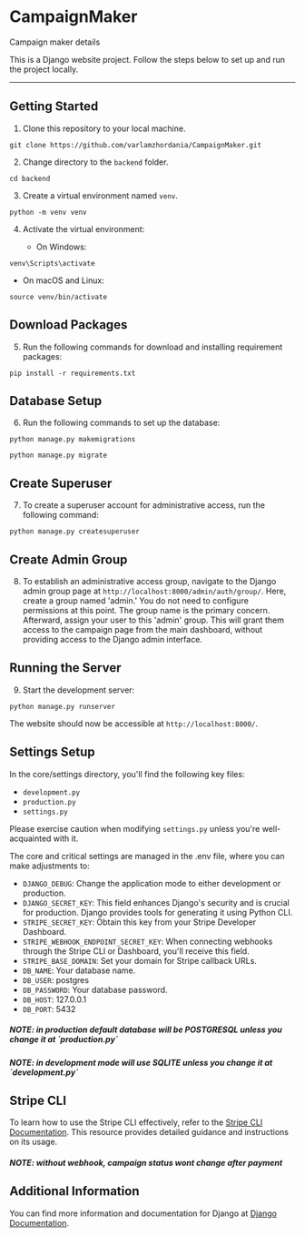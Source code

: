 # CampaignMaker

Campaign maker details

This is a Django website project. Follow the steps below to set up and run the project locally.
<hr>

## Getting Started

1. Clone this repository to your local machine.

```
git clone https://github.com/varlamzhordania/CampaignMaker.git
```

2. Change directory to the `backend` folder.

```
cd backend
```

3. Create a virtual environment named `venv`.

```
python -m venv venv
```

4. Activate the virtual environment:

    - On Windows:

```
venv\Scripts\activate
```

- On macOS and Linux:

```
source venv/bin/activate
```

## Download Packages

5. Run the following commands for download and installing requirement packages:

```
pip install -r requirements.txt
```

## Database Setup

6. Run the following commands to set up the database:

```
python manage.py makemigrations

python manage.py migrate
```

## Create Superuser

7. To create a superuser account for administrative access, run the following command:

```
python manage.py createsuperuser
```

## Create Admin Group

8. To establish an administrative access group, navigate to the Django admin group page
   at `http://localhost:8000/admin/auth/group/`. Here, create a group named 'admin.' You do not need to configure
   permissions at this point. The group name is the primary concern. Afterward, assign your user to this 'admin' group.
   This will grant them access to the campaign page from the main dashboard, without providing access to the Django
   admin interface.

## Running the Server

9. Start the development server:

```
python manage.py runserver
```

The website should now be accessible at `http://localhost:8000/`.

## Settings Setup

In the core/settings directory, you'll find the following key files:

- `development.py`
- `production.py`
- `settings.py`

Please exercise caution when modifying `settings.py` unless you're well-acquainted with it.

The core and critical settings are managed in the .env file, where you can make adjustments to:

- `DJANGO_DEBUG`: Change the application mode to either development or production.
- `DJANGO_SECRET_KEY`: This field enhances Django's security and is crucial for production. Django provides tools for
  generating it using Python CLI.
- `STRIPE_SECRET_KEY`: Obtain this key from your Stripe Developer Dashboard.
- `STRIPE_WEBHOOK_ENDPOINT_SECRET_KEY`: When connecting webhooks through the Stripe CLI or Dashboard, you'll receive
  this field.
- `STRIPE_BASE_DOMAIN`: Set your domain for Stripe callback URLs.
- `DB_NAME`: Your database name.
- `DB_USER`: postgres
- `DB_PASSWORD`: Your database password.
- `DB_HOST`: 127.0.0.1
- `DB_PORT`: 5432


<h5>NOTE: in production default database will be POSTGRESQL unless you change it at `production.py`<h5/>
<h5>NOTE: in development mode will use SQLITE unless you change it at `development.py`<h5/>

## Stripe CLI

To learn how to use the Stripe CLI effectively, refer to
the [Stripe CLI Documentation](https://stripe.com/docs/stripe-cli). This resource provides detailed guidance and
instructions on its usage.

<h5>NOTE: without webhook, campaign status wont change after payment<h5/>

## Additional Information

You can find more information and documentation for Django at [Django Documentation](https://docs.djangoproject.com/).

